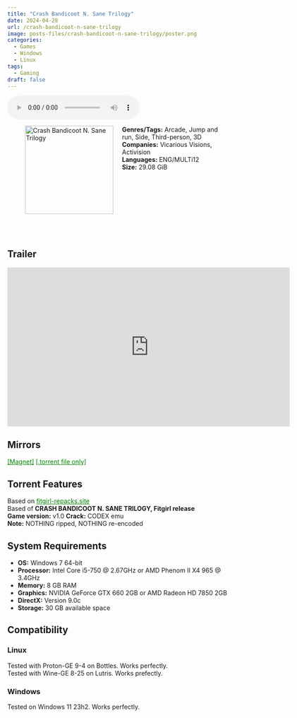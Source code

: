 ```yaml
---
title: "Crash Bandicoot N. Sane Trilogy"
date: 2024-04-28
url: /crash-bandicoot-n-sane-trilogy
image: posts-files/crash-bandicoot-n-sane-trilogy/poster.png
categories:
  - Games
  - Windows
  - Linux
tags:
  - Gaming
draft: false
---
```


<style>
  body.dark-mode,
  body.dark-mode main * {
    background: url('/posts-files/crash-bandicoot-n-sane-trilogy/background.png') center center fixed no-repeat;
    background-size: cover;
    color: #f5f5f5;
  }
</style>

<script>
    document.addEventListener('DOMContentLoaded', function () {
        document.body.classList.add('dark-mode');
        localStorage.setItem('darkMode', 'true');
    });
</script>

<audio controls autoplay>
  <source src="/posts-files/crash-bandicoot-n-sane-trilogy/music.mp3" type="audio/mp3">
  Your browser does not support the audio tag.
</audio>

<figure style="float: left; margin-right: 20px;">
  <img src="/posts-files/crash-bandicoot-n-sane-trilogy/poster.png" alt="Crash Bandicoot N. Sane Trilogy" style="width: 200px;">
</figure>

**Genres/Tags:** Arcade, Jump and run, Side, Third-person, 3D  
**Companies:** Vicarious Visions, Activision  
**Languages:** ENG/MULTi12  
**Size:** 29.08 GiB  
# ⠀
# ⠀

## Trailer
<iframe width="640" height="360" src="https://www.youtube.com/embed/4fbO2-egZ3U" title="The Comeback Trailer | Crash Bandicoot® N. Sane Trilogy | Crash Bandicoot" frameborder="0" allow="accelerometer; autoplay; clipboard-write; encrypted-media; gyroscope; picture-in-picture; web-share" allowfullscreen></iframe>

## Mirrors
<a href="magnet:?xt=urn:btih:R4RXLJRMNDGRQRSZBXGRPW6BUE5XKIYV&dn=Crash%20Bandicoot%20N.%20Sane%20Trilogy" style="color: green;">[Magnet]</a>
<a href="https://www.dropbox.com/scl/fi/h61hcbtsw2d5hvoffzmqp/Crash-Bandicoot-N.-Sane-Trilogy.torrent?rlkey=4jh20je1fchsd6s69om97wcxl&st=mf13cjpb&dl=1" style="color: green;">[.torrent file only]</a>

## Torrent Features
Based on <a href="https://fitgirl-repacks.site/crash-bandicoot-n-sane-trilogy/" style="color: green;">fitgirl-repacks.site</a>  
Based of **CRASH BANDICOOT N. SANE TRILOGY, Fitgirl release**  
**Game version:** v1.0
**Crack:** CODEX emu  
**Note:** NOTHING ripped, NOTHING re-encoded  

## System Requirements
- **OS:** Windows 7 64-bit
- **Processor:** Intel Core i5-750 @ 2.67GHz or AMD Phenom II X4 965 @ 3.4GHz
- **Memory:** 8 GB RAM
- **Graphics:** NVIDIA GeForce GTX 660 2GB or AMD Radeon HD 7850 2GB
- **DirectX:** Version 9.0c 
- **Storage:** 30 GB available space

## Compatibility
### Linux
Tested with Proton-GE 9-4 on Bottles. Works perfectly.  
Tested with Wine-GE 8-25 on Lutris. Works prefectly.  

### Windows
Tested on Windows 11 23h2. Works perfectly.
